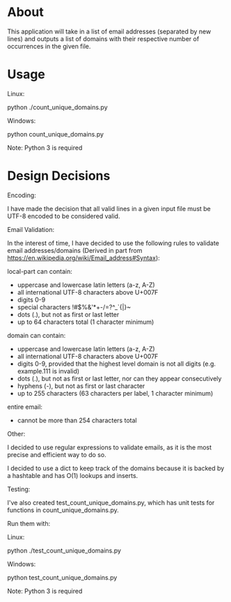 # About

This application will take in a list of email addresses (separated by new lines) and outputs a list of domains with their respective number of occurrences in the given file.


# Usage

Linux:

python ./count_unique_domains.py <filename>

Windows:

python count_unique_domains.py <filename>

Note: Python 3 is required


# Design Decisions

Encoding:

I have made the decision that all valid lines in a given input file must be UTF-8 encoded to be considered valid. 


Email Validation:

In the interest of time, I have decided to use the following rules to validate email addresses/domains (Derived in part from https://en.wikipedia.org/wiki/Email_address#Syntax):

local-part can contain:
- uppercase and lowercase latin letters (a-z, A-Z)
- all international UTF-8 characters above U+007F
- digits 0-9
- special characters !#$%&'*+-/=?^_`{|}~
- dots (.), but not as first or last letter
- up to 64 characters total (1 character minimum)

domain can contain:
- uppercase and lowercase latin letters (a-z, A-Z)
- all international UTF-8 characters above U+007F
- digits 0-9, provided that the highest level domain is not all digits (e.g. example.111 is invalid)
- dots (.), but not as first or last letter, nor can they appear consecutively
- hyphens (-), but not as first or last character
- up to 255 characters (63 characters per label, 1 character minimum)

entire email:
- cannot be more than 254 characters total


Other:

I decided to use regular expressions to validate emails, as it is the most precise and efficient way to do so. 

I decided to use a dict to keep track of the domains because it is backed by a hashtable and has O(1) lookups and inserts.


Testing:

I've also created test_count_unique_domains.py, which has unit tests for functions in count_unique_domains.py.

Run them with:

Linux:

python ./test_count_unique_domains.py

Windows:

python test_count_unique_domains.py

Note: Python 3 is required